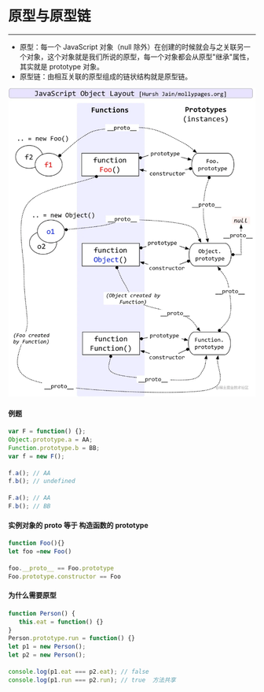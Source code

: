 # 原型与原型链
---
- 原型：每一个 JavaScript 对象（null 除外）在创建的时候就会与之关联另一个对象，这个对象就是我们所说的原型，每一个对象都会从原型"继承"属性，其实就是 prototype 对象。
- 原型链：由相互关联的原型组成的链状结构就是原型链。

![图片](/blog/prototype.png)

#### 例题
```js
var F = function() {}; 
Object.prototype.a = AA;
Function.prototype.b = BB;
var f = new F();
​
f.a(); // AA 
f.b(); // undefined
​
F.a(); // AA
F.b(); // BB
```
#### 实例对象的  __proto__ 等于 构造函数的  prototype
```js
function Foo(){}
let foo =new Foo()
​
foo.__proto__ == Foo.prototype
Foo.prototype.constructor == Foo
```
#### 为什么需要原型
```js
function Person() {
   this.eat = function() {}
}
Person.prototype.run = function() {}
let p1 = new Person();
let p2 = new Person();
​
console.log(p1.eat === p2.eat); // false
console.log(p1.run === p2.run); // true  方法共享
```